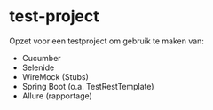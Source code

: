 # test-project

Opzet voor een testproject om gebruik te maken van:
- Cucumber
- Selenide
- WireMock (Stubs)
- Spring Boot (o.a. TestRestTemplate)
- Allure (rapportage)
